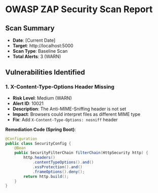 # OWASP ZAP Security Scan Report

## Scan Summary
- **Date**: [Current Date]
- **Target**: http://localhost:5000
- **Scan Type**: Baseline Scan
- **Total Alerts**: 3 (WARN)

## Vulnerabilities Identified

### 1. X-Content-Type-Options Header Missing
- **Risk Level**: Medium (WARN)
- **Alert ID**: 10021
- **Description**: The Anti-MIME-Sniffing header is not set
- **Impact**: Browsers could interpret files as different MIME type
- **Fix**: Add `X-Content-Type-Options: nosniff` header

**Remediation Code (Spring Boot)**:
```java
@Configuration
public class SecurityConfig {
    @Bean
    public SecurityFilterChain filterChain(HttpSecurity http) {
        http.headers()
            .contentTypeOptions().and()
            .xssProtection().and()
            .frameOptions().deny();
        return http.build();
    }
}